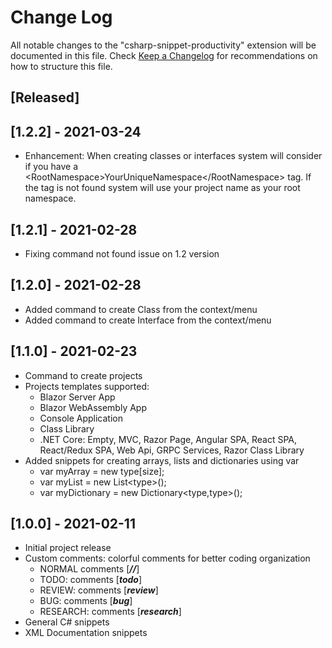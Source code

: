 # Change Log

All notable changes to the "csharp-snippet-productivity" extension will be documented in this file.
Check [Keep a Changelog](http://keepachangelog.com/) for recommendations on how to structure this file.

## [Released]

## [1.2.2] - 2021-03-24

- Enhancement: When creating classes or interfaces system will consider if you have a \<RootNamespace>YourUniqueNamespace\</RootNamespace> tag. If the tag is not found system will use your project name as your root namespace.

## [1.2.1] - 2021-02-28

- Fixing command not found issue on 1.2 version

## [1.2.0] - 2021-02-28

- Added command to create Class from the context/menu
- Added command to create Interface from the context/menu

## [1.1.0] - 2021-02-23

- Command to create projects
- Projects templates supported:
  - Blazor Server App
  - Blazor WebAssembly App
  - Console Application
  - Class Library
  - .NET Core: Empty, MVC, Razor Page, Angular SPA, React SPA, React/Redux SPA, Web Api, GRPC Services, Razor Class Library
- Added snippets for creating arrays, lists and dictionaries using var
  - var myArray = new type[size];
  - var myList = new List\<type>();
  - var myDictionary = new Dictionary\<type,type>();

## [1.0.0] - 2021-02-11

- Initial project release
- Custom comments: colorful comments for better coding organization
  - NORMAL comments [***//***]
  - TODO: comments [***todo***]
  - REVIEW: comments [***review***]
  - BUG: comments [***bug***]
  - RESEARCH: comments [***research***]
- General C# snippets
- XML Documentation snippets
